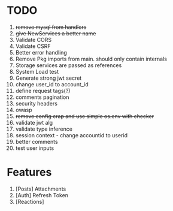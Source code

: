 # TODO

1. ~~remove mysql from handlers~~
2. ~~give NewServices a better name~~
3. Validate CORS
4. Validate CSRF
5. Better error handling
6. Remove Pkg imports from main. should only contain internals
7. Storage services are passed as references
8. System Load test
9. Generate strong jwt secret
10. change user_id to account_id
11. define request tags(?)
12. comments pagination
13. security headers
14. owasp
15. ~~remove config crap and use simple os.env with checker~~
16. validate jwt alg
17. validate type inference
18. session context - change accountid to userid
19. better comments
20. test user inputs

# Features

1. [Posts] Attachments
2. [Auth] Refresh Token
3. [Reactions]
